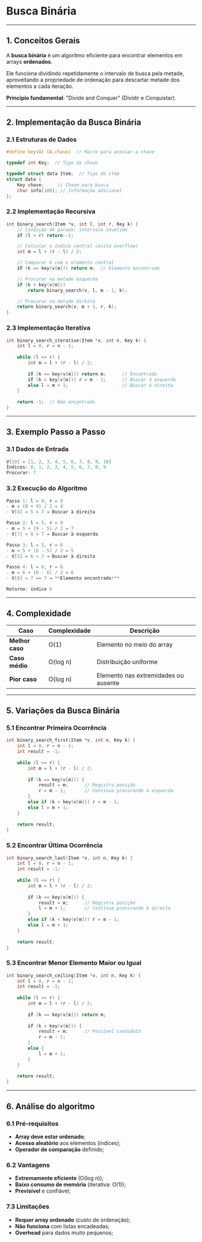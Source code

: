 # Busca Binária

---

## 1. Conceitos Gerais

A **busca binária** é um algoritmo eficiente para encontrar elementos em arrays **ordenados**. 

Ele funciona dividindo repetidamente o intervalo de busca pela metade, aproveitando a propriedade de ordenação para descartar metade dos elementos a cada iteração.

**Princípio fundamental**: "Divide and Conquer" (Dividir e Conquistar).

---

## 2. Implementação da Busca Binária

### 2.1 Estruturas de Dados

```c title="Implementação:"
#define key(A) (A.chave)  // Macro para acessar a chave

typedef int Key;  // Tipo da chave

typedef struct data Item;  // Tipo do item
struct data { 
    Key chave;     // Chave para busca
    char info[100]; // Informação adicional
};
```

### 2.2 Implementação Recursiva

```c title="Implementação:"
int binary_search(Item *v, int l, int r, Key k) {
    // Condição de parada: intervalo inválido
    if (l > r) return -1;

    // Calcular o índice central (evita overflow)
    int m = l + (r - l) / 2;

    // Comparar k com o elemento central
    if (k == key(v[m])) return m;  // Elemento encontrado

    // Procurar na metade esquerda
    if (k < key(v[m]))
        return binary_search(v, l, m - 1, k);

    // Procurar na metade direita
    return binary_search(v, m + 1, r, k);
}
```

### 2.3 Implementação Iterativa

```c title="Implementação:"
int binary_search_iterative(Item *v, int n, Key k) {
    int l = 0, r = n - 1;
    
    while (l <= r) {
        int m = l + (r - l) / 2;
        
        if (k == key(v[m])) return m;      // Encontrado
        if (k < key(v[m])) r = m - 1;      // Buscar à esquerda
        else l = m + 1;                    // Buscar à direita
    }
    
    return -1;  // Não encontrado
}
```

---

## 3. Exemplo Passo a Passo

### 3.1 Dados de Entrada

```c title="Exemplo:"
V[10] = [1, 2, 3, 4, 5, 6, 7, 8, 9, 10]
Índices: 0, 1, 2, 3, 4, 5, 6, 7, 8, 9
Procurar: 7
```

### 3.2 Execução do Algoritmo
```c title="Exemplo:"
Passo 1: l = 0, r = 9
- m = (0 + 9) / 2 = 4
- V[4] = 5 < 7 → Buscar à direita

Passo 2: l = 5, r = 9  
- m = 5 + (9 - 5) / 2 = 7
- V[7] = 8 > 7 → Buscar à esquerda

Passo 3: l = 5, r = 6
- m = 5 + (6 - 5) / 2 = 5
- V[5] = 6 < 7 → Buscar à direita

Passo 4: l = 6, r = 6
- m = 6 + (6 - 6) / 2 = 6
- V[6] = 7 == 7 → **Elemento encontrado!**

Retorno: índice 6
```

---

## 4. Complexidade 

| Caso | Complexidade | Descrição |
|------|-------------|-----------|
| **Melhor caso** | O(1) | Elemento no meio do array |
| **Caso médio** | O(log n) | Distribuição uniforme |
| **Pior caso** | O(log n) | Elemento nas extremidades ou ausente |

---

## 5. Variações da Busca Binária

### 5.1 Encontrar Primeira Ocorrência
```c
int binary_search_first(Item *v, int n, Key k) {
    int l = 0, r = n - 1;
    int result = -1;
    
    while (l <= r) {
        int m = l + (r - l) / 2;
        
        if (k == key(v[m])) {
            result = m;      // Registra posição
            r = m - 1;       // Continua procurando à esquerda
        }
        else if (k < key(v[m])) r = m - 1;
        else l = m + 1;
    }
    
    return result;
}
```

### 5.2 Encontrar Última Ocorrência
```c
int binary_search_last(Item *v, int n, Key k) {
    int l = 0, r = n - 1;
    int result = -1;
    
    while (l <= r) {
        int m = l + (r - l) / 2;
        
        if (k == key(v[m])) {
            result = m;      // Registra posição
            l = m + 1;       // Continua procurando à direita
        }
        else if (k < key(v[m])) r = m - 1;
        else l = m + 1;
    }
    
    return result;
}
```

### 5.3 Encontrar Menor Elemento Maior ou Igual
```c
int binary_search_ceiling(Item *v, int n, Key k) {
    int l = 0, r = n - 1;
    int result = -1;
    
    while (l <= r) {
        int m = l + (r - l) / 2;
        
        if (k == key(v[m])) return m;
        
        if (k < key(v[m])) {
            result = m;      // Possível candidato
            r = m - 1;
        }
        else {
            l = m + 1;
        }
    }
    
    return result;
}
```


---

## 6. Análise do algoritmo

### 6.1 Pré-requisitos
- **Array deve estar ordenado**;
- **Acesso aleatório** aos elementos (índices);
- **Operador de comparação** definido;

### 6.2 Vantagens
- **Extremamente eficiente** (O(log n));
- **Baixo consumo de memória** (iterativa: O(1));
- **Previsível** e confiável;

### 7.3 Limitações
- **Requer array ordenado** (custo de ordenação);
- **Não funciona** com listas encadeadas;
- **Overhead** para dados muito pequenos;